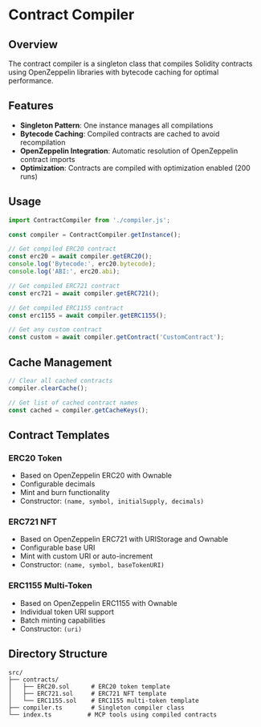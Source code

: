 # Contract Compiler

## Overview

The contract compiler is a singleton class that compiles Solidity contracts using OpenZeppelin libraries with bytecode caching for optimal performance.

## Features

- **Singleton Pattern**: One instance manages all compilations
- **Bytecode Caching**: Compiled contracts are cached to avoid recompilation
- **OpenZeppelin Integration**: Automatic resolution of OpenZeppelin contract imports
- **Optimization**: Contracts are compiled with optimization enabled (200 runs)

## Usage

```typescript
import ContractCompiler from './compiler.js';

const compiler = ContractCompiler.getInstance();

// Get compiled ERC20 contract
const erc20 = await compiler.getERC20();
console.log('Bytecode:', erc20.bytecode);
console.log('ABI:', erc20.abi);

// Get compiled ERC721 contract
const erc721 = await compiler.getERC721();

// Get compiled ERC1155 contract
const erc1155 = await compiler.getERC1155();

// Get any custom contract
const custom = await compiler.getContract('CustomContract');
```

## Cache Management

```typescript
// Clear all cached contracts
compiler.clearCache();

// Get list of cached contract names
const cached = compiler.getCacheKeys();
```

## Contract Templates

### ERC20 Token

- Based on OpenZeppelin ERC20 with Ownable
- Configurable decimals
- Mint and burn functionality
- Constructor: `(name, symbol, initialSupply, decimals)`

### ERC721 NFT

- Based on OpenZeppelin ERC721 with URIStorage and Ownable
- Configurable base URI
- Mint with custom URI or auto-increment
- Constructor: `(name, symbol, baseTokenURI)`

### ERC1155 Multi-Token

- Based on OpenZeppelin ERC1155 with Ownable
- Individual token URI support
- Batch minting capabilities
- Constructor: `(uri)`

## Directory Structure

```
src/
├── contracts/
│   ├── ERC20.sol      # ERC20 token template
│   ├── ERC721.sol     # ERC721 NFT template
│   └── ERC1155.sol    # ERC1155 multi-token template
├── compiler.ts        # Singleton compiler class
└── index.ts          # MCP tools using compiled contracts
```
